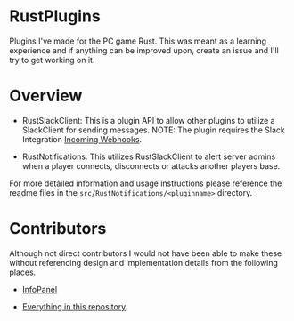 # RustPlugins

Plugins I've made for the PC game Rust. This was meant as a learning experience and if anything can be improved upon, create an issue and I'll try to get working on it.

# Overview

- RustSlackClient: This is a plugin API to allow other plugins to utilize a SlackClient for sending messages. NOTE: The plugin requires the Slack Integration [Incoming Webhooks](https://api.slack.com/incoming-webhooks).

- RustNotifications: This utilizes RustSlackClient to alert server admins when a player connects, disconnects or attacks another players base.

For more detailed information and usage instructions please reference the readme files in the `src/RustNotifications/<pluginname>` directory.

# Contributors
Although not direct contributors I would not have been able to make these without referencing design and implementation details from the following places.
- [InfoPanel](http://oxidemod.org/plugins/infopanel.1356/)

- [Everything in this repository](https://github.com/lukespragg/oxide-plugins)
